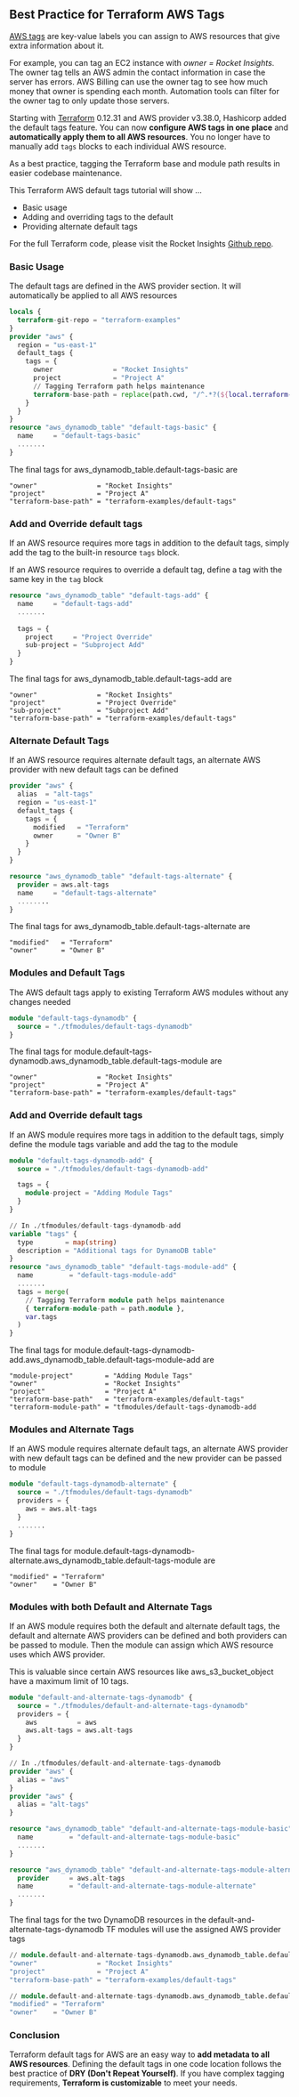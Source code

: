 ## Best Practice for Terraform AWS Tags

[AWS tags](https://docs.aws.amazon.com/general/latest/gr/aws_tagging.html) are key-value labels you can assign to AWS resources 
that give extra information about it. 

For example, you can tag an EC2 instance with _owner = Rocket Insights_. The owner tag tells an AWS admin the contact information
in case the server has errors. AWS Billing can use the owner tag to see how much money that owner is spending
each month. Automation tools can filter for the owner tag to only update those servers.

Starting with [Terraform](https://www.terraform.io/) 0.12.31 and AWS provider v3.38.0, Hashicorp added the default tags feature.
You can now **configure AWS tags in one place** and **automatically apply them to all AWS resources**. You no longer have to manually 
add `tags` blocks to each individual AWS resource. 

As a best practice, tagging the Terraform base and module path results in easier codebase maintenance.

This Terraform AWS default tags tutorial will show ...
* Basic usage
* Adding and overriding tags to the default
* Providing alternate default tags

For the full Terraform code, please visit the Rocket Insights [Github repo](https://github.com/rocketinsights/terraform-blog-default-tags/tree/main).

### Basic Usage

The default tags are defined in the AWS provider section. It will automatically be applied
to all AWS resources

```terraform
locals {
  terraform-git-repo = "terraform-examples"
}
provider "aws" {
  region = "us-east-1"
  default_tags {
    tags = {
	  owner               = "Rocket Insights"	
      project             = "Project A"
      // Tagging Terraform path helps maintenance
      terraform-base-path = replace(path.cwd, "/^.*?(${local.terraform-git-repo}\\/)/", "$1")
    }
  }
}
resource "aws_dynamodb_table" "default-tags-basic" {
  name     = "default-tags-basic"
  .......
}

``` 
The final tags for aws_dynamodb_table.default-tags-basic are

```
"owner"               = "Rocket Insights"
"project"             = "Project A"
"terraform-base-path" = "terraform-examples/default-tags"
```

### Add and Override default tags
If an AWS resource requires more tags in addition to the default tags, simply add the tag to the
built-in resource `tags` block.

If an AWS resource requires to override a default tag, define a tag with the same key in the `tag`
block

```terraform
resource "aws_dynamodb_table" "default-tags-add" {
  name     = "default-tags-add"
  .......
  
  tags = {
    project     = "Project Override"
    sub-project = "Subproject Add"
  }
}

```  
The final tags for aws_dynamodb_table.default-tags-add are

```
"owner"               = "Rocket Insights"
"project"             = "Project Override"
"sub-project"         = "Subproject Add"
"terraform-base-path" = "terraform-examples/default-tags"
```

### Alternate Default Tags
If an AWS resource requires alternate default tags, an alternate AWS provider with new default tags can be defined

```terraform
provider "aws" {
  alias  = "alt-tags"
  region = "us-east-1"
  default_tags {
    tags = {
      modified   = "Terraform"
      owner      = "Owner B"
    }
  }
}

resource "aws_dynamodb_table" "default-tags-alternate" {
  provider = aws.alt-tags
  name     = "default-tags-alternate"
  ........
}
```
The final tags for aws_dynamodb_table.default-tags-alternate are
```
"modified"   = "Terraform"
"owner"      = "Owner B"
```

### Modules and Default Tags
The AWS default tags apply to existing Terraform AWS modules without any changes needed

```terraform
module "default-tags-dynamodb" {
  source = "./tfmodules/default-tags-dynamodb"
}
```
The final tags for module.default-tags-dynamodb.aws_dynamodb_table.default-tags-module are
```
"owner"               = "Rocket Insights"
"project"             = "Project A"
"terraform-base-path" = "terraform-examples/default-tags"
```

### Add and Override default tags
If an AWS module requires more tags in addition to the default tags, simply define the module tags 
variable and add the tag to the module

```terraform
module "default-tags-dynamodb-add" {
  source = "./tfmodules/default-tags-dynamodb-add"

  tags = {
    module-project = "Adding Module Tags"
  }
}
```
```terraform
// In ./tfmodules/default-tags-dynamodb-add
variable "tags" {
  type        = map(string)
  description = "Additional tags for DynamoDB table"
}
resource "aws_dynamodb_table" "default-tags-module-add" {
  name         = "default-tags-module-add"
  .......
  tags = merge(
    // Tagging Terraform module path helps maintenance      
    { terraform-module-path = path.module },
    var.tags
  )
}
```
The final tags for module.default-tags-dynamodb-add.aws_dynamodb_table.default-tags-module-add are
```
"module-project"        = "Adding Module Tags"
"owner"                 = "Rocket Insights"
"project"               = "Project A"
"terraform-base-path"   = "terraform-examples/default-tags"
"terraform-module-path" = "tfmodules/default-tags-dynamodb-add
```

### Modules and Alternate Tags
If an AWS module requires alternate default tags, an alternate AWS provider with new default tags can be defined
and the new provider can be passed to module

```terraform
module "default-tags-dynamodb-alternate" {
  source = "./tfmodules/default-tags-dynamodb"
  providers = {
    aws = aws.alt-tags
  }
  .......
}
```
The final tags for module.default-tags-dynamodb-alternate.aws_dynamodb_table.default-tags-module are
```
"modified" = "Terraform"
"owner"    = "Owner B"
```
### Modules with both Default and Alternate Tags
If an AWS module requires both the default and alternate default tags, the default and alternate AWS providers can be defined
and both providers can be passed to module. Then the module can assign which AWS resource uses which AWS provider.

This is valuable since certain AWS resources like aws_s3_bucket_object have a maximum limit of 10 tags.

```terraform
module "default-and-alternate-tags-dynamodb" {
  source = "./tfmodules/default-and-alternate-tags-dynamodb"
  providers = {
    aws          = aws
    aws.alt-tags = aws.alt-tags
  }
}
```

```terraform
// In ./tfmodules/default-and-alternate-tags-dynamodb
provider "aws" {
  alias = "aws"
}
provider "aws" {
  alias = "alt-tags"
}

resource "aws_dynamodb_table" "default-and-alternate-tags-module-basic" {
  name         = "default-and-alternate-tags-module-basic"
  .......
}

resource "aws_dynamodb_table" "default-and-alternate-tags-module-alternate" {
  provider     = aws.alt-tags
  name         = "default-and-alternate-tags-module-alternate"
  .......
}
```
The final tags for the two DynamoDB resources in the default-and-alternate-tags-dynamodb TF modules
will use the assigned AWS provider tags
```terraform
// module.default-and-alternate-tags-dynamodb.aws_dynamodb_table.default-and-alternate-tags-module-basic
"owner"               = "Rocket Insights"
"project"             = "Project A"
"terraform-base-path" = "terraform-examples/default-tags"
```
```terraform
// module.default-and-alternate-tags-dynamodb.aws_dynamodb_table.default-and-alternate-tags-module-alternate
"modified" = "Terraform"
"owner"    = "Owner B"
```

### Conclusion
Terraform default tags for AWS are an easy way to **add metadata to all AWS resources**.
Defining the default tags in one code location follows the best practice of **DRY (Don't Repeat Yourself)**.
If you have complex tagging requirements, **Terraform is customizable** to meet your needs.

